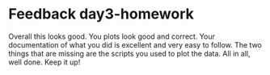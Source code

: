 # Feedback day3-homework

Overall this looks good. You plots look good and correct. Your documentation of what you did is excellent and very easy to follow. The two things that are missing are the scripts you used to plot the data. All in all, well done. Keep it up!